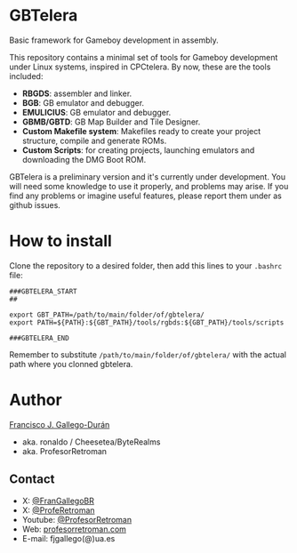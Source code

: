 # GBTelera
Basic framework for Gameboy development in assembly.

This repository contains a minimal set of tools for Gameboy development under Linux systems, inspired in CPCtelera. By now, these are the tools included:
 - **RBGDS**: assembler and linker.
 - **BGB**: GB emulator and debugger.
 - **EMULICIUS**: GB emulator and debugger.
 - **GBMB/GBTD**: GB Map Builder and Tile Designer.
 - **Custom Makefile system**: Makefiles ready to create your project structure, compile and generate ROMs.
 - **Custom Scripts**: for creating projects, launching emulators and downloading the DMG Boot ROM.

GBTelera is a preliminary version and it's currently under development. You will need some knowledge to use it properly, and problems may arise. If you find any problems or imagine useful features, please report them under as github issues.

# How to install
Clone the repository to a desired folder, then add this lines to your `.bashrc` file:
```
###GBTELERA_START
##

export GBT_PATH=/path/to/main/folder/of/gbtelera/
export PATH=${PATH}:${GBT_PATH}/tools/rgbds:${GBT_PATH}/tools/scripts

###GBTELERA_END
```
Remember to substitute `/path/to/main/folder/of/gbtelera/` with the actual path where you clonned gbtelera.

# Author
[Francisco J. Gallego-Durán ](https://github.com/lronaldo)
 - aka. ronaldo / Cheesetea/ByteRealms
 - aka. ProfesorRetroman

## Contact
 - X: [@FranGallegoBR](https://x.com/FranGallegoBR)
 - X: [@ProfeRetroman](https://x.com/ProfeRetroman)
 - Youtube: [@ProfesorRetroman](https://www.youtube.com/@ProfesorRetroman)
 - Web: [profesorretroman.com](https://www.profesorretroman.com)
 - E-mail: fjgallego(@)ua.es

